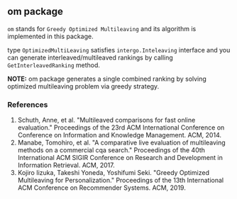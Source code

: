 ## om package

`om` stands for `Greedy Optimized Multileaving` and its algorithm is implemented in this package.

type `OptimizedMultiLeaving` satisfies `intergo.Inteleaving` interface and you can generate
interleaved/multileaved rankings by calling `GetInterleavedRanking` method.

__NOTE:__ om package generates a single combined ranking by solving optimized multileaving problem via greedy strategy.

### References

1. Schuth, Anne, et al. "Multileaved comparisons for fast online evaluation." Proceedings of the 23rd ACM International Conference on Conference on Information and Knowledge Management. ACM, 2014.
2. Manabe, Tomohiro, et al. "A comparative live evaluation of multileaving methods on a commercial cqa search." Proceedings of the 40th International ACM SIGIR Conference on Research and Development in Information Retrieval. ACM, 2017.
3. Kojiro Iizuka, Takeshi Yoneda, Yoshifumi Seki. "Greedy Optimized Multileaving for Personalization." Proceedings of the 13th International ACM Conference on Recommender Systems. ACM, 2019.
